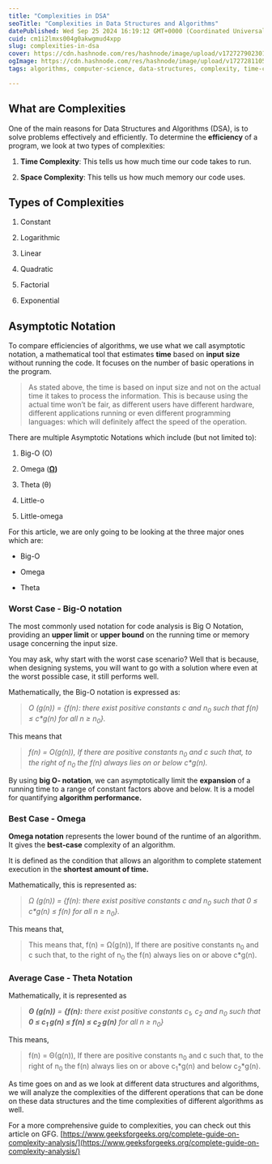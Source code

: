 ```yaml
---
title: "Complexities in DSA"
seoTitle: "Complexities in Data Structures and Algorithms"
datePublished: Wed Sep 25 2024 16:19:12 GMT+0000 (Coordinated Universal Time)
cuid: cm1i2lmxs004g0akwgmud4xpp
slug: complexities-in-dsa
cover: https://cdn.hashnode.com/res/hashnode/image/upload/v1727279023019/f2abef85-114b-40de-9c57-f4eb73a1f4d9.png
ogImage: https://cdn.hashnode.com/res/hashnode/image/upload/v1727281105084/a9bb8832-adcf-4ee5-a67d-71eb8377a3fa.png
tags: algorithms, computer-science, data-structures, complexity, time-complexity, dsa, space-complexity

---
```


## What are Complexities

One of the main reasons for Data Structures and Algorithms (DSA), is to solve problems effectively and efficiently. To determine the **efficiency** of a program, we look at two types of complexities:

1. **Time Complexity**: This tells us how much time our code takes to run.
    
2. **Space Complexity**: This tells us how much memory our code uses.
    

## Types of Complexities

1. Constant
    
2. Logarithmic
    
3. Linear
    
4. Quadratic
    
5. Factorial
    
6. Exponential
    

## Asymptotic Notation

To compare efficiencies of algorithms, we use what we call asymptotic notation, a mathematical tool that estimates **time** based on **input size** without running the code. It focuses on the number of basic operations in the program.

> As stated above, the time is based on input size and not on the actual time it takes to process the information. This is because using the actual time won’t be fair, as different users have different hardware, different applications running or even different programming languages: which will definitely affect the speed of the operation.

There are multiple Asymptotic Notations which include (but not limited to):

1. Big-O (O)
    
2. Omega ([**Ω**](https://www.geeksforgeeks.org/analysis-of-algorithms-big-omega-notation/)**)**
    
3. Theta (θ)
    
4. Little-o
    
5. Little-omega
    

For this article, we are only going to be looking at the three major ones which are:

* Big-O
    
* Omega
    
* Theta
    

### Worst Case - Big-O notation

The most commonly used notation for code analysis is Big O Notation, providing an **upper limit** or **upper bound** on the running time or memory usage concerning the input size.

You may ask, why start with the worst case scenario? Well that is because, when designing systems, you will want to go with a solution where even at the worst possible case, it still performs well.

Mathematically, the Big-O notation is expressed as:

> *O (g(n)) = {f(n): there exist positive constants c and n<sub>0</sub> such that f(n) ≤ c\*g(n) for all n ≥ n<sub>0</sub>}.*

This means that

> *f(n) = O(g(n)), If there are positive constants n<sub>0</sub> and c such that, to the right of n<sub>0</sub> the f(n) always lies on or below c\*g(n).*

By using **big O- notation**, we can asymptotically limit the **expansion** of a running time to a range of constant factors above and below. It is a model for quantifying **algorithm performance.**

### Best Case - Omega

**Omega notation** represents the lower bound of the runtime of an algorithm. It gives the **best-case** complexity of an algorithm.

It is defined as the condition that allows an algorithm to complete statement execution in the **shortest amount of time.**

Mathematically, this is represented as:

> *Ω (g(n)) = {f(n): there exist positive constants c and n<sub>0</sub> such that 0 ≤ c\*g(n) ≤ f(n) for all n ≥ n<sub>0</sub>}.*

This means that,

> This means that, f(n) = Ω(g(n)), If there are positive constants n<sub>0</sub> and c such that, to the right of n<sub>0</sub> the f(n) always lies on or above c\*g(n).

### Average Case - Theta Notation

Mathematically, it is represented as

> ***Θ (g(n))*** *\=* ***{f(n):*** *there exist positive constants c<sub>1</sub>, c<sub>2</sub> and n<sub>0</sub> such that* ***0 ≤ c<sub>1 </sub> g(n) ≤ f(n) ≤ c<sub>2 </sub> g(n)*** *for all n ≥ n<sub>0</sub>}*

This means,

> f(n) = Θ(g(n)), If there are positive constants n<sub>0</sub> and c such that, to the right of n<sub>0</sub> the f(n) always lies on or above c<sub>1</sub>\*g(n) and below c<sub>2</sub>\*g(n).

As time goes on and as we look at different data structures and algorithms, we will analyze the complexities of the different operations that can be done on these data structures and the time complexities of different algorithms as well.

For a more comprehensive guide to complexities, you can check out this article on GFG. [https://www.geeksforgeeks.org/complete-guide-on-complexity-analysis/](https://www.geeksforgeeks.org/complete-guide-on-complexity-analysis/)